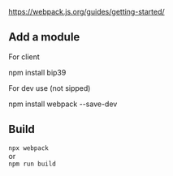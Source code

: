 

https://webpack.js.org/guides/getting-started/


## Add a module 

For client

npm install bip39

For dev use (not sipped)

npm install webpack --save-dev


## Build

`npx webpack`  
or  
`npm run build`
